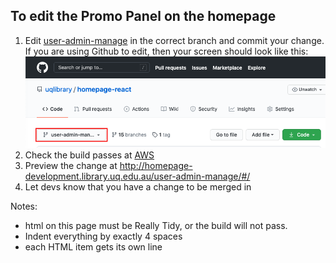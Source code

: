 ## To edit the Promo Panel on the homepage

1. Edit [user-admin-manage](https://github.com/uqlibrary/homepage-react/blob/user-admin-manage/src/modules/Index/components/subComponents/promoPanel.locale.js) in the correct branch and commit your change.
If you are using Github to edit, then your screen should look like this:
![Demonstrating selecting the UX Services branch](https://raw.githubusercontent.com/uqlibrary/homepage-react/user-admin-manage/docs/demo-user-edit.png "Demonstrating selecting the UX Services branch")
2. Check the build passes at [AWS](https://ap-southeast-2.console.aws.amazon.com/codesuite/codepipeline/pipelines/user-admin-manage/view?region=ap-southeast-2)
3. Preview the change at http://homepage-development.library.uq.edu.au/user-admin-manage/#/
4. Let devs know that you have a change to be merged in

Notes:

* html on this page must be Really Tidy, or the build will not pass. 
* Indent everything by exactly 4 spaces
* each HTML item gets its own line 
